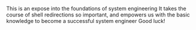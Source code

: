 This is an expose into the foundations of system engineering
It takes the course of shell redirections so important, and empowers us with the basic knowledge to become a successful system engineer
Good luck!
